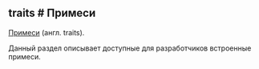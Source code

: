 ## traits # Примеси

[Примеси](http://php.net/traits) (англ. traits).

Данный раздел описывает доступные для разработчиков встроенные примеси.

<!-- import class-watchdog.md -->

<!-- import static-object-watchdog.md -->

<!-- import strict-static-object-watchdog.md -->

<!-- import deferred-event-handlers.md -->

<!-- import event-handlers.md -->

<!-- import sessions.md -->

<!-- import dnode.md -->